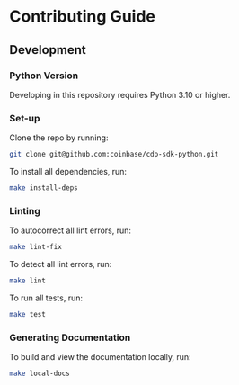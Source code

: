 # Contributing Guide

## Development

### Python Version

Developing in this repository requires Python 3.10 or higher.

### Set-up

Clone the repo by running:

```bash
git clone git@github.com:coinbase/cdp-sdk-python.git
```

To install all dependencies, run:

```bash
make install-deps
```

### Linting

To autocorrect all lint errors, run:

```bash
make lint-fix
```

To detect all lint errors, run:

```bash
make lint
```

To run all tests, run:

```bash
make test
```

### Generating Documentation

To build and view the documentation locally, run:

```bash
make local-docs
```